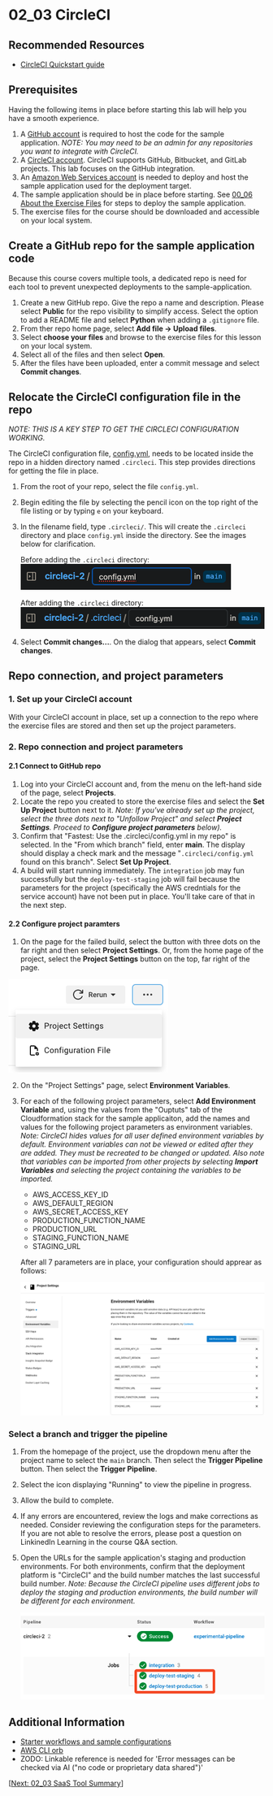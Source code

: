 # 02_03 CircleCI

## Recommended Resources
- [CircleCI Quickstart guide](https://circleci.com/docs/getting-started/)

## Prerequisites
Having the following items in place before starting this lab will help you have a smooth experience.

1. A [GitHub account](https://github.com/join) is required to host the code for the sample application. *NOTE: You may need to be an admin for any repositories you want to integrate with CircleCI.*
2. A [CircleCI account](https://circleci.com/signup/). CircleCI supports GitHub, Bitbucket, and GitLab projects.  This lab focuses on the GitHub integration.
3. An [Amazon Web Services account](https://aws.amazon.com/free) is needed to deploy and host the sample application used for the deployment target.
4. The sample application should be in place before starting.  See [00_06 About the Exercise Files](../../ch0_introduction/00_06_about_the_exercise_files/README.md) for steps to deploy the sample application.
5. The exercise files for the course should be downloaded and accessible on your local system.

## Create a GitHub repo for the sample application code
Because this course covers multiple tools, a dedicated repo is need for each tool to prevent unexpected deployments to the sample-application.

1. Create a new GitHub repo. Give the repo a name and description.  Please select **Public** for the repo visibility to simplify access.  Select the option to add a README file and select **Python** when adding a `.gitignore` file.
2. From ther repo home page, select **Add file -> Upload files**.
3. Select **choose your files** and browse to the exercise files for this lesson on your local system.
4. Select all of the files and then select **Open**.
5. After the files have been uploaded, enter a commit message and select **Commit changes**.

## Relocate the CircleCI configuration file in the repo
*NOTE: THIS IS A KEY STEP TO GET THE CIRCLECI CONFIGURATION WORKING.*

The CircleCI configuration file, [config.yml](./config.yml), needs to be located inside the repo in a hidden directory named `.circleci`.  This step provides directions for getting the file in place.

1. From the root of your repo, select the file `config.yml`.
2. Begin editing the file by selecting the pencil icon on the top right of the file listing or by typing `e` on your keyboard.
3. In the filename field, type `.circleci/`.  This will create the `.circleci` directory and place `config.yml` inside the directory.  See the images below for clarification.

    Before adding the `.circleci` directory:
    ![Before adding the `.circleci` directory](./CircleCI-config-before-SCR-20230917-otkq.png)

    After adding the `.circleci` directory:
    ![After adding the `.circleci` directory](./CircleCI-config-after-SCR-20230917-ouax.png)

4. Select **Commit changes...**.  On the dialog that appears, select **Commit changes**.

## Repo connection, and project parameters
### 1. Set up your CircleCI account
With your CircleCI account in place, set up a connection to the repo where the exercise files are stored and then set up the project parameters.

### 2. Repo connection and project parameters
#### 2.1 Connect to GitHub repo
1. Log into your CircleCI account and, from the menu on the left-hand side of the page, select **Projects**.
2. Locate the repo you created to store the exercise files and select the **Set Up Project** button next to it.  *Note: If you've already set up the project, select the three dots next to "Unfollow Project" and select **Project Settings**. Proceed to **Configure project parameters** below).*
3. Confirm that "Fastest: Use the .circleci/config.yml in my repo" is selected.  In the "From which branch" field, enter **main**.  The display should display a check mark and the message "`.circleci/config.yml` found on this branch".  Select **Set Up Project**.
4. A build will start running immediately.  The `integration` job may fun successfully but the `deploy-test-staging` job will fail because the parameters for the project (specifically the AWS credntials for the service account) have not been put in place.  You'll take care of that in the next step.

#### 2.2 Configure project paramters
1. On the page for the failed build, select the button with three dots on the far right and then select **Project Settings**.  Or, from the home page of the project, select the **Project Settings** button on the top, far right of the page.

![Project Settings ](CircleCI-Project-Settings-SCR-20230917-ozxw.png)

2. On the "Project Settings" page, select **Environment Variables**.
3. For each of the following project parameters, select **Add Environment Variable** and, using the values from the "Ouptuts" tab of the Cloudformation stack for the sample applicaiton, add the names and values for the following project parameters as environment variables.  *Note: CircleCI hides values for all user defined environment variables by default.  Environment variables can not be viewed or edited after they are added.  They must be recreated to be changed or updated.  Also note that variables can be imported from other projects by selecting **Import Variables** and selecting the project containing the variables to be imported.*

   - AWS_ACCESS_KEY_ID
   - AWS_DEFAULT_REGION
   - AWS_SECRET_ACCESS_KEY
   - PRODUCTION_FUNCTION_NAME
   - PRODUCTION_URL
   - STAGING_FUNCTION_NAME
   - STAGING_URL

   After all 7 parameters are in place, your configuration should apprear as follows:

   ![CircleCI Environment Variables](./CircleCI-Environment-Variables-SCR-20230917-ngsd.png)

### Select a branch and trigger the pipeline
1. From the homepage of the project, use the dropdown menu after the project name to select the `main` branch. Then select the **Trigger Pipeline** button. Then select the **Trigger Pipeline**.
2. Select the icon displaying "Running" to view the pipeline in progress.
3. Allow the build to complete.
4. If any errors are encountered, review the logs and make corrections as needed.  Consider reviewing the configuration steps for the parameters.  If you are not able to resolve the errors, please post a question on LinkinedIn Learning in the course Q&A section.
5. Open the URLs for the sample application's staging and production environments.  For both environments, confirm that the deployment platform is "CircleCI" and the build number matches the last successful build number. *Note: Because the CircleCI pipeline uses different jobs to deploy the staging and production environments, the build number will be different for each environment.*

    ![CircleCI Build Numbers](./CircleCI-Build-Numbers-SCR-20230917-phnu.png)


## Additional Information
- [Starter workflows and sample configurations](https://circleci.com/docs/sample-config/)
- [AWS CLI orb](https://circleci.com/developer/orbs/orb/circleci/aws-cli#usage-install_aws_cli)
- ZODO: Linkable reference is needed for 'Error messages can be checked via AI ("no code or proprietary data shared")'

[[Next: 02_03 SaaS Tool Summary](../02_03_saas_tool_summary/README.md)]
